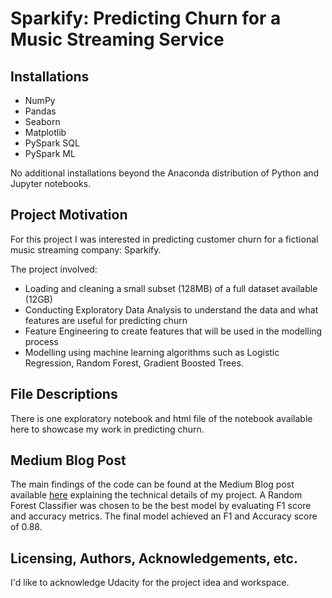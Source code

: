 # Sparkify: Predicting Churn for a Music Streaming Service 

## Installations
 - NumPy
 - Pandas
 - Seaborn
 - Matplotlib
 - PySpark SQL
 - PySpark ML 
 
No additional installations beyond the Anaconda distribution of Python and Jupyter notebooks.

## Project Motivation
For this project I was interested in predicting customer churn for a fictional music streaming company: Sparkify. 

The project involved:
 - Loading and cleaning a small subset (128MB) of a full dataset available (12GB) 
 - Conducting Exploratory Data Analysis to understand the data and what features are useful for predicting churn
 - Feature Engineering to create features that will be used in the modelling process
 - Modelling using machine learning algorithms such as Logistic Regression, Random Forest, Gradient Boosted Trees.

## File Descriptions
There is one exploratory notebook and html file of the notebook available here to showcase my work in predicting churn. 

## Medium Blog Post 
The main findings of the code can be found at the Medium Blog post available [here](https://medium.com/@beatrizloureiro19/how-to-predict-churn-with-pyspark-adb6256c7d43) explaining the technical details of my project. A Random Forest Classifier was chosen to be the best model by evaluating F1 score and accuracy metrics. The final model achieved an F1 and Accuracy score of 0.88.

## Licensing, Authors, Acknowledgements, etc.
I'd like to acknowledge Udacity for the project idea and workspace.
